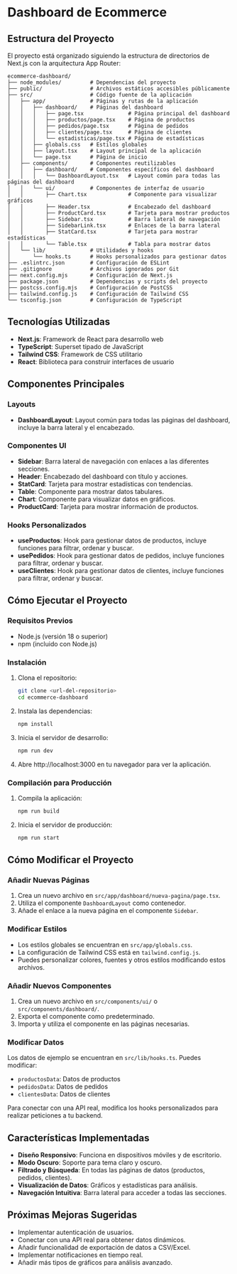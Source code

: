# Dashboard de Ecommerce

## Estructura del Proyecto

El proyecto está organizado siguiendo la estructura de directorios de Next.js con la arquitectura App Router:

```
ecommerce-dashboard/
├── node_modules/         # Dependencias del proyecto
├── public/               # Archivos estáticos accesibles públicamente
├── src/                  # Código fuente de la aplicación
│   ├── app/              # Páginas y rutas de la aplicación
│   │   ├── dashboard/    # Páginas del dashboard
│   │   │   ├── page.tsx              # Página principal del dashboard
│   │   │   ├── productos/page.tsx    # Página de productos
│   │   │   ├── pedidos/page.tsx      # Página de pedidos
│   │   │   ├── clientes/page.tsx     # Página de clientes
│   │   │   └── estadisticas/page.tsx # Página de estadísticas
│   │   ├── globals.css   # Estilos globales
│   │   ├── layout.tsx    # Layout principal de la aplicación
│   │   └── page.tsx      # Página de inicio
│   ├── components/       # Componentes reutilizables
│   │   ├── dashboard/    # Componentes específicos del dashboard
│   │   │   └── DashboardLayout.tsx   # Layout común para todas las páginas del dashboard
│   │   └── ui/           # Componentes de interfaz de usuario
│   │       ├── Chart.tsx             # Componente para visualizar gráficos
│   │       ├── Header.tsx            # Encabezado del dashboard
│   │       ├── ProductCard.tsx       # Tarjeta para mostrar productos
│   │       ├── Sidebar.tsx           # Barra lateral de navegación
│   │       ├── SidebarLink.tsx       # Enlaces de la barra lateral
│   │       ├── StatCard.tsx          # Tarjeta para mostrar estadísticas
│   │       └── Table.tsx             # Tabla para mostrar datos
│   └── lib/              # Utilidades y hooks
│       └── hooks.ts      # Hooks personalizados para gestionar datos
├── .eslintrc.json        # Configuración de ESLint
├── .gitignore            # Archivos ignorados por Git
├── next.config.mjs       # Configuración de Next.js
├── package.json          # Dependencias y scripts del proyecto
├── postcss.config.mjs    # Configuración de PostCSS
├── tailwind.config.js    # Configuración de Tailwind CSS
└── tsconfig.json         # Configuración de TypeScript
```

## Tecnologías Utilizadas

- **Next.js**: Framework de React para desarrollo web
- **TypeScript**: Superset tipado de JavaScript
- **Tailwind CSS**: Framework de CSS utilitario
- **React**: Biblioteca para construir interfaces de usuario

## Componentes Principales

### Layouts

- **DashboardLayout**: Layout común para todas las páginas del dashboard, incluye la barra lateral y el encabezado.

### Componentes UI

- **Sidebar**: Barra lateral de navegación con enlaces a las diferentes secciones.
- **Header**: Encabezado del dashboard con título y acciones.
- **StatCard**: Tarjeta para mostrar estadísticas con tendencias.
- **Table**: Componente para mostrar datos tabulares.
- **Chart**: Componente para visualizar datos en gráficos.
- **ProductCard**: Tarjeta para mostrar información de productos.

### Hooks Personalizados

- **useProductos**: Hook para gestionar datos de productos, incluye funciones para filtrar, ordenar y buscar.
- **usePedidos**: Hook para gestionar datos de pedidos, incluye funciones para filtrar, ordenar y buscar.
- **useClientes**: Hook para gestionar datos de clientes, incluye funciones para filtrar, ordenar y buscar.

## Cómo Ejecutar el Proyecto

### Requisitos Previos

- Node.js (versión 18 o superior)
- npm (incluido con Node.js)

### Instalación

1. Clona el repositorio:
   ```bash
   git clone <url-del-repositorio>
   cd ecommerce-dashboard
   ```

2. Instala las dependencias:
   ```bash
   npm install
   ```

3. Inicia el servidor de desarrollo:
   ```bash
   npm run dev
   ```

4. Abre http://localhost:3000 en tu navegador para ver la aplicación.

### Compilación para Producción

1. Compila la aplicación:
   ```bash
   npm run build
   ```

2. Inicia el servidor de producción:
   ```bash
   npm run start
   ```

## Cómo Modificar el Proyecto

### Añadir Nuevas Páginas

1. Crea un nuevo archivo en `src/app/dashboard/nueva-pagina/page.tsx`.
2. Utiliza el componente `DashboardLayout` como contenedor.
3. Añade el enlace a la nueva página en el componente `Sidebar`.

### Modificar Estilos

- Los estilos globales se encuentran en `src/app/globals.css`.
- La configuración de Tailwind CSS está en `tailwind.config.js`.
- Puedes personalizar colores, fuentes y otros estilos modificando estos archivos.

### Añadir Nuevos Componentes

1. Crea un nuevo archivo en `src/components/ui/` o `src/components/dashboard/`.
2. Exporta el componente como predeterminado.
3. Importa y utiliza el componente en las páginas necesarias.

### Modificar Datos

Los datos de ejemplo se encuentran en `src/lib/hooks.ts`. Puedes modificar:

- `productosData`: Datos de productos
- `pedidosData`: Datos de pedidos
- `clientesData`: Datos de clientes

Para conectar con una API real, modifica los hooks personalizados para realizar peticiones a tu backend.

## Características Implementadas

- **Diseño Responsivo**: Funciona en dispositivos móviles y de escritorio.
- **Modo Oscuro**: Soporte para tema claro y oscuro.
- **Filtrado y Búsqueda**: En todas las páginas de datos (productos, pedidos, clientes).
- **Visualización de Datos**: Gráficos y estadísticas para análisis.
- **Navegación Intuitiva**: Barra lateral para acceder a todas las secciones.

## Próximas Mejoras Sugeridas

- Implementar autenticación de usuarios.
- Conectar con una API real para obtener datos dinámicos.
- Añadir funcionalidad de exportación de datos a CSV/Excel.
- Implementar notificaciones en tiempo real.
- Añadir más tipos de gráficos para análisis avanzado.
